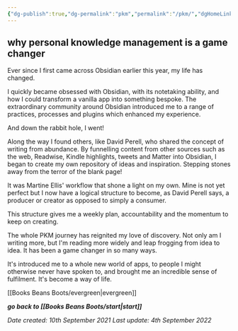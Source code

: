 ```yaml
---
{"dg-publish":true,"dg-permalink":"pkm","permalink":"/pkm/","dgHomeLink":true,"dgPassFrontmatter":false}
---
```



## why personal knowledge management is a game changer

Ever since I first came across Obsidian earlier this year, my life has changed.

I quickly became obsessed with Obsidian, with its notetaking ability, and how I could transform a vanilla app into something bespoke. The extraordinary community around Obsidian introduced me to a range of practices, processes and plugins which enhanced my experience.

And down the rabbit hole, I went!

Along the way I found others, like David Perell, who shared the concept of writing from abundance. By funnelling content from other sources such as the web, Readwise, Kindle highlights, tweets and Matter into Obsidian, I began to create my own repository of ideas and inspiration. Stepping stones away from the terror of the blank page!

It was Martine Ellis' workflow that shone a light on my own. Mine is not yet perfect but I now have a logical structure to become, as David Perell says, a producer or creator as opposed to simply a consumer.

This structure gives me a weekly plan, accountability and the momentum to keep on creating.

The whole PKM journey has reignited my love of discovery. Not only am I writing more, but I'm reading more widely and leap frogging from idea to idea. It has been a game changer in so many ways.

It's introduced me to a whole new world of apps, to people I might otherwise never have spoken to, and brought me an incredible sense of fulfilment. It's become a way of life.

[[Books Beans Boots/evergreen|evergreen]]

***go back to [[Books Beans Boots/start|start]]***

*Date created: 10th September 2021*
*Last update: 4th September 2022*